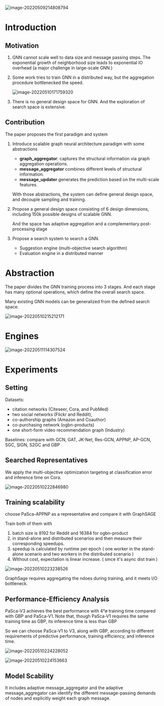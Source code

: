 ![image-20220509214808794](imgs/image-20220509214808794.png)

# Introduction

## Motivation

1. GNN cannot scale well to data size and message passing steps. The exponential growth of neighborhood size leads to exponential IO overhead (a major challenge in large-scale GNN.)

2. Some work tries to train GNN in a distributed way, but the aggregation procedure bottlenecked the speed.

   ![image-20220510171759320](imgs/image-20220510171759320.png)

3. There is no general design space for GNN. And the exploration of search space is extensive.

## Contribution

The paper proposes the first paradigm and system

1. Introduce scalable graph neural architecture paradigm with some abstractions

   - **graph_aggregator**: captures the structural information via graph aggregation operations.
   - **message_aggregator** combines different levels of structural information.
   - **message_updater** generates the prediction based on the multi-scale features.

   With those abstractions, the system can define general design space, and decouple sampling and training. 

2. Propose a general design space consisting of 6 design dimensions, including 150k possible designs of scalable GNN.

   And the space has adaptive aggregation and a complementary post-processing stage

3. Propose a search system to search a GNN.

   - Suggestion engine (multi-objective search algorithm)
   - Evaluation engine in a distributed manner

# Abstraction

The paper divides the GNN training process into 3 stages. And each stage has many optional operations, which define the overall search space. 

Many existing GNN models can be generalized from the defined search space.

![image-20220510215212171](imgs/image-20220510215212171.png)

# Engines

![image-20220511114307524](imgs/image-20220511114307524.png)

# Experiments

## Setting

Datasets: 

- citation networks (Citeseer, Cora, and PubMed) 
- two social networks (Flickr and Reddit), 
- co-authorship graphs (Amazon and Coauthor)
- co-purchasing network (ogbn-products)
- one short-form video recommendation graph (Industry)

Baselines: compare with GCN, GAT, JK-Net, Res-GCN, APPNP, AP-GCN, SGC, SIGN, S2GC and GBP

## Searched Representatives

We apply the multi-objective optimization targeting at classification error and inference time on Cora.

![image-20220510222846980](imgs/image-20220510222846980.png)

## Training scalability

choose PaSca-APPNP as a representative and compare it with GraphSAGE

Train both of them with 

1. batch size is 8192 for Reddit and 16384 for ogbn-product
2. in stand-alone and distributed scenarios and then measure their corresponding speedups. 
3. speedup is calculated by runtime per epoch ( one worker in the stand-alone scenario and two workers in the distributed scenario )
4. WIthout cost, expectation is linear increase. ( since it's async dist train )

![image-20220510223238526](imgs/image-20220510223238526.png)

GraphSage requires aggregating the ndoes during training, and it meets I/O bottleneck.

## Performance-Efficiency Analysis

PaSca-V3 achieves the best performance with 4°ø training time compared with GBP and PaSca-V1. Note that, though PaSca-V1 requires the same training time as GBP, its inference time is less than GBP

So we can choose PaSca-V1 to V3, along with GBP, according to different requirements of predictive performance, training efficiency, and inference time.

![image-20220510224228052](imgs/image-20220510224228052.png)

![image-20220510224153663](imgs/image-20220510224153663.png)

## Model Scability

It includes adaptive message_aggregator and the adaptive message_aggregator can identify the different message-passing demands of nodes and explicitly weight each graph message.

